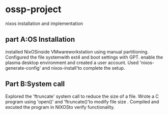 # ossp-project
nixos installation and implementation
## part A:OS Installation
installed NixOSinside VMwareworkstation using manual partitioning.
Configured the file systemwith ext4 and boot settings with GPT.
enable the plasma desktop environment and created a user account.
Used 'nixos-generate-config' and nixos-install'to complete the setup.
## Part B:System call
Explored the 'ftruncate' system call to reduce the size of a file.
Wrote a C program using 'open()' and 'ftruncate()'to modify file size .
Compiled and excuted the program in NIXOSto verify functionality.
